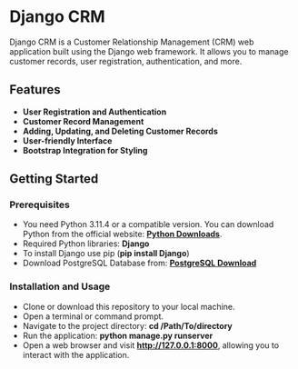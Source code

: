 # Django CRM

Django CRM is a Customer Relationship Management (CRM) web application built using the Django web framework. It allows you to manage customer records, user registration, authentication, and more.

## Features

- **User Registration and Authentication**
- **Customer Record Management**
- **Adding, Updating, and Deleting Customer Records**
- **User-friendly Interface**
- **Bootstrap Integration for Styling**

## Getting Started

### Prerequisites

- You need Python 3.11.4 or a compatible version. You can download Python from the official website: **[Python Downloads](https://www.python.org/downloads/)**.
- Required Python libraries: **Django**
- To install Django use pip (**pip install Django**)
- Download PostgreSQL Database from: **[PostgreSQL Download](https://www.postgresql.org/download/)**

### Installation and Usage

- Clone or download this repository to your local machine.
- Open a terminal or command prompt.
- Navigate to the project directory: **cd /Path/To/directory**
- Run the application: **python manage.py runserver**
- Open a web browser and visit **http://127.0.0.1:8000**, allowing you to interact with the application.
